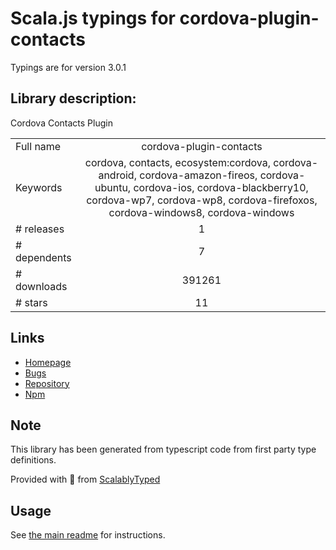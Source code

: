 
# Scala.js typings for cordova-plugin-contacts

Typings are for version 3.0.1

## Library description:
Cordova Contacts Plugin

|                    |                 |
| ------------------ | :-------------: |
| Full name          | cordova-plugin-contacts |
| Keywords           | cordova, contacts, ecosystem:cordova, cordova-android, cordova-amazon-fireos, cordova-ubuntu, cordova-ios, cordova-blackberry10, cordova-wp7, cordova-wp8, cordova-firefoxos, cordova-windows8, cordova-windows |
| # releases         | 1 |
| # dependents       | 7 |
| # downloads        | 391261 |
| # stars            | 11 |

## Links
- [Homepage](https://github.com/apache/cordova-plugin-contacts#readme)
- [Bugs](https://issues.apache.org/jira/browse/CB)
- [Repository](https://github.com/apache/cordova-plugin-contacts)
- [Npm](https://www.npmjs.com/package/cordova-plugin-contacts)
    


## Note
This library has been generated from typescript code from first party type definitions.

Provided with :purple_heart: from [ScalablyTyped](https://github.com/oyvindberg/ScalablyTyped)

## Usage
See [the main readme](../../readme.md) for instructions.


